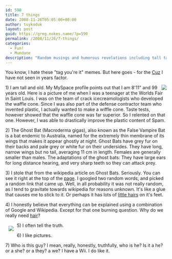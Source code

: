 ```yaml
---
id: 590
title: 7 things
date: 2008-11-26T05:05:00+00:00
author: tsykoduk
layout: post
guid: https://greg.nokes.name/?p=590
permalink: /2008/11/26/7-things/
categories:
  - Fun!
  - Mundane
description: "Random musings and humorous revelations including tall tales about waffle cones, ghost bats, Wikipedia obsessions, and existential questions about hair."
---
```

<p>You know,  I hate these "tag you're it" memes. But here goes - for the <a href="http://katielejoi.blogspot.com/2008/11/seven-things.html">Cuz</a> I have not seen in years factor.</p>

<!--more-->

<p><img src="https://greg.nokes.name/assets/2008/11/26/tall_man.jpg" style="float:right;"> 1) I am tall and old. My MySpace profile points out that I am 8'11" and 99 years old. Here is a picture of me when I was a teenager at the Worlds Fair in Saint Louis. I was on the team of crack icecreamologists who developed the waffle cone. Since I was also part of the defense contractor team who invented plastic, I actually wanted to make a wiffle cone. Taste tests, however showed that the waffle cone was far superior. So I relented on that one. However, I was able to drastically improve the plastic content of Spam.</p>


<p>2) The Ghost Bat (Macroderma gigas), also known as the False Vampire Bat is a bat endemic to Australia, named for the extremely thin membrane of its wings that makes it appear ghostly at night. Ghost Bats have grey fur on their backs and pale grey or white fur on their undersides. They have long, narrow wings but no tail, averaging 11 cm in length. Females are generally smaller than males. The adaptations of the ghost bats: They have large ears for long distance hearing, and very sharp teeth so they can attack prey.</p>


<p>3) I stole that from the wikipedia article on Ghost Bats. Seriously. You can see it right at the top of the <a href="http://en.wikipedia.org/wiki/Ghost_Bat">page</a>. I googled two random words, and picked a random link that came up. Well, in all probability it was not really random, as I tend to gravitate towards wikipedia for reasons unknown. It's like a glue that causes me to stick to it. Or perhaps it has lots of <a href="http://en.wikipedia.org/wiki/Gecko#Gecko_toes:_setae_and_van_der_Waals_forces">little hairs</a> on it's feet.</p>


<p>4) I honestly believe that everything can be explained using a combination of Google and Wikipedia. Except for that one burning question. Why do we really need <a href="http://uncyclopedia.wikia.com/wiki/Nihilism">hair</a>?</p>


<p><img src="https://greg.nokes.name/assets/2008/4/23/anonymous.gif" style="float:left; padding:10px;">
5) I often tell the truth.</p>


<p>6) I like pictures.</p>


<p>7) Who is this guy?  I mean, really, honestly, truthfully, who is he? Is it a he? or a she? or a they? a we? I have a Wii. I do like it.</p>